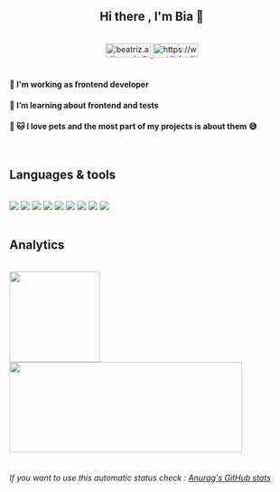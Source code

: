 <div align="center">
<h2 style="font-weight:bold"> Hi there , I'm Bia 👋 </h2>

<br>
<!--
**beatrizartimundo/beatrizartimundo** is a ✨ _special_ ✨ repository because its `README.md` (this file) appears on your GitHub profile.
-->

<a href="#beatriz.artimundo@gmail.com">
   <img width ="80" height="25" src="https://img.shields.io/badge/Gmail-D14836?style=for-the-badge&logo=gmail&logoColor=white"  alt="beatriz.artimundo@gmail.com"/>
</a>

<a href="https://www.linkedin.com/in/beatriz-artimundo/">
   <img width ="80" height="25" src="https://img.shields.io/badge/LinkedIn-0077B5?style=for-the-badge&logo=linkedin&logoColor=white" alt="https://www.linkedin.com/in/beatriz-artimundo/">
</a>   

</div>
<br/>

<p>

####  🔭 I'm working as frontend developer
#### 🌱 I’m learning about frontend and tests
####  :dog: :cat: I love pets and the most part of my projects is about them :sweat_smile:

</p>
<br/>

<div>

<h2 style="font-weight:bold"> Languages & tools </h2>
<br/>

<img src="https://img.shields.io/badge/HTML5-E34F26?style=for-the-badge&logo=html5&logoColor=white"/>



<img  src="https://img.shields.io/badge/CSS3-1572B6?style=for-the-badge&logo=css3&logoColor=white"/>

<img  src="https://img.shields.io/badge/JavaScript-F7DF1E?style=for-the-badge&logo=javascript&logoColor=black"/>

<img  src="https://img.shields.io/badge/TypeScript-007ACC?style=for-the-badge&logo=typescript&logoColor=white"/>

<img src="https://img.shields.io/badge/npm-CB3837?style=for-the-badge&logo=npm&logoColor=white"/>


<img src="https://img.shields.io/badge/Cypress-17202C?style=for-the-badge&logo=cypress&logoColor=white"/>
   
<img src="https://img.shields.io/badge/Vue.js-35495E?style=for-the-badge&logo=vue.js&logoColor=4FC08D"/>
   
<img src="https://img.shields.io/badge/React-20232A?style=for-the-badge&logo=react&logoColor=61DAFB"/>
   
<img src="https://img.shields.io/badge/Visual_Studio_Code-0078D4?style=for-the-badge&logo=visual%20studio%20code&logoColor=white">

</div>
<br/>



<h2 style="font-weight:bold"> Analytics </h2>
<br/>


   <a href="https://github.com/beatrizartimundo">

   <img height="160em" src="https://github-readme-stats-lime-nine.vercel.app/api?username=beatrizartimundo&show_icons=true&theme=jolly " />

   <img  height="160em" width ="412" src="https://github-readme-stats.vercel.app/api/top-langs/?username=beatrizartimundo&layout=compact&&theme=jolly" />
   
   </a>

<br/>
<br/>
<h6>
    If you want to use this automatic status check : <a href="https://github.com/anuraghazra/github-readme-stats">
     Anurag's GitHub stats </a>
</h6>

